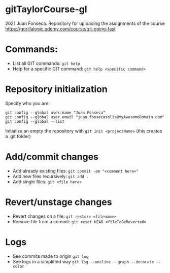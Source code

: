 # gitTaylorCourse-gl
2021 Juan Fonseca. 
Repository for uploading the assignments of the course https://gorillalogic.udemy.com/course/git-going-fast

# Commands:
* List all GIT commands: `git help`
* Help for a specific GIT command: `git help <specific command>` 

# Repository initialization

Specify who you are:
```
git config --global user.name "Juan Fonseca"
git config --global user.email "juan.fonsecasolis@myAwesomeDomain.com"
git config --global --list
```

Initialize an empty the repository with `git init <projectName>` (this creates a .git folder)
 
# Add/commit changes
* Add already existing files: `git commit -am "<comment here>"`
* Add new files recursively: `git add .`
* Add single files: `git <file here>`

# Revert/unstage changes
* Revert changes on a file: `git restore <filename>` 
* Remove file from a commit: `git reset HEAD <fileToBeReverted>`

# Logs
* See commits made to origin `git log` 
* See logs in a simplified way `git log --oneline --graph --decorate --color`




